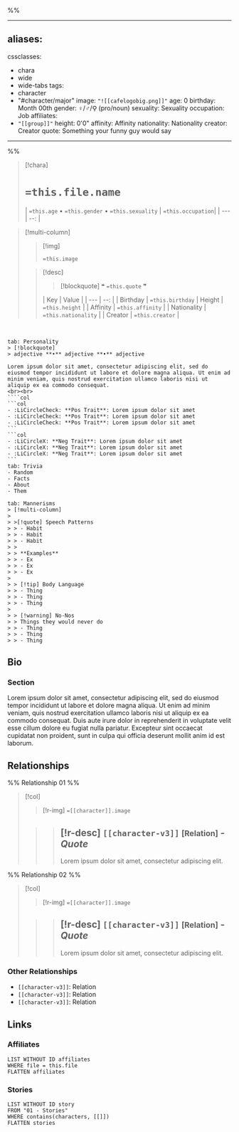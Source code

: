 %%

---
aliases:
  - 
cssclasses:
  - chara
  - wide
  - wide-tabs
tags:
  - character
  - "#character/major"
image: `"![[cafelogobig.png]]"`
age: 0
birthday: Month 00th
gender: ♀/♂/⚲ (pro/noun)
sexuality: Sexuality
occupation: Job
affiliates:
  - `"[[group]]"`
height: 0'0"
affinity: Affinity
nationality: Nationality
creator: Creator
quote: Something your funny guy would say
---
%%

> [!chara]
> # `=this.file.name`
> | `=this.age` • `=this.gender` • `=this.sexuality` | `=this.occupation`|
| --- | --: |

> [!multi-column]
> > [!img]
> > 
> > `=this.image`
> 
> > [!desc]
> > > [!blockquote] 
> > > ❝ `=this.quote` ❞
> > 
> > | Key | Value |
| --- | --: |
| Birthday | `=this.birthday` 
| Height | `=this.height` |
| Affinity | `=this.affinity` |
| Nationality | `=this.nationality` |
| Creator | `=this.creator` |
> > 

<br>

~~~tabs
tab: Personality
> [!blockquote] 
> adjective **•** adjective **•** adjective

Lorem ipsum dolor sit amet, consectetur adipiscing elit, sed do eiusmod tempor incididunt ut labore et dolore magna aliqua. Ut enim ad minim veniam, quis nostrud exercitation ullamco laboris nisi ut aliquip ex ea commodo consequat. 
<br><br>
````col
```col
- :LiCircleCheck: **Pos Trait**: Lorem ipsum dolor sit amet
- :LiCircleCheck: **Pos Trait**: Lorem ipsum dolor sit amet
- :LiCircleCheck: **Pos Trait**: Lorem ipsum dolor sit amet
```
```col
- :LiCircleX: **Neg Trait**: Lorem ipsum dolor sit amet
- :LiCircleX: **Neg Trait**: Lorem ipsum dolor sit amet
- :LiCircleX: **Neg Trait**: Lorem ipsum dolor sit amet
```
tab: Trivia
- Random
- Facts 
- About
- Them

tab: Mannerisms
> [!multi-column]
> 
> >[!quote] Speech Patterns
> > - Habit
> > - Habit
> > - Habit
> > 
> > **Examples**
> > - Ex
> > - Ex
> > - Ex
> 
> > [!tip] Body Language
> > - Thing
> > - Thing
> > - Thing
> 
> > [!warning] No-Nos
> > Things they would never do
> > - Thing
> > - Thing 
> > - Thing
~~~


## Bio 

### Section
Lorem ipsum dolor sit amet, consectetur adipiscing elit, sed do eiusmod tempor incididunt ut labore et dolore magna aliqua. Ut enim ad minim veniam, quis nostrud exercitation ullamco laboris nisi ut aliquip ex ea commodo consequat. Duis aute irure dolor in reprehenderit in voluptate velit esse cillum dolore eu fugiat nulla pariatur. Excepteur sint occaecat cupidatat non proident, sunt in culpa qui officia deserunt mollit anim id est laborum.

## Relationships
%% Relationship 01 %%
>[!col] 
>> [!r-img]
>> `=[[character]].image`
>
>>> [!r-desc]
>>>`[[character-v3]]` <small>[Relation]</small> - *Quote* 
>>> --- 
>>>  Lorem ipsum dolor sit amet, consectetur adipiscing elit.

%% Relationship 02 %%
>[!col] 
>> [!r-img]
>> `=[[character]].image`
>
>>> [!r-desc]
>>> `[[character-v3]]` <small>[Relation]</small> - *Quote* 
>>> --- 
>>>  Lorem ipsum dolor sit amet, consectetur adipiscing elit.

### Other Relationships
- `[[character-v3]]`: Relation
- `[[character-v3]]`: Relation
- `[[character-v3]]`: Relation

## Links

### Affiliates
```dataview
LIST WITHOUT ID affiliates
WHERE file = this.file 
FLATTEN affiliates
```

### Stories
```dataview
LIST WITHOUT ID story
FROM "01 - Stories" 
WHERE contains(characters, [[]]) 
FLATTEN stories 
```